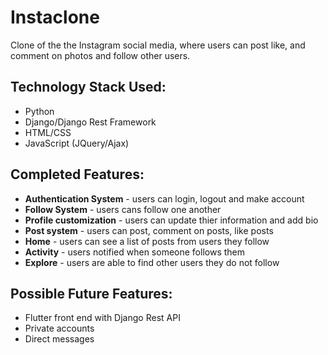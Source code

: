 # Instaclone
Clone of the the Instagram social media, where users can post like, and comment on photos and follow other users. 

## Technology Stack Used: 
- Python
- Django/Django Rest Framework 
- HTML/CSS
- JavaScript (JQuery/Ajax)

## Completed Features:
- **Authentication System** - users can login, logout and make account
- **Follow System** - users cans follow one another
- **Profile customization** - users can update thier information and add bio
- **Post system** - users can post, comment on posts, like posts
- **Home** - users can see a list of posts from users they follow
- **Activity** - users notified when someone follows them
- **Explore** - users are able to find other users they do not follow 

## Possible Future Features:
- Flutter front end with Django Rest API
- Private accounts 
- Direct messages
